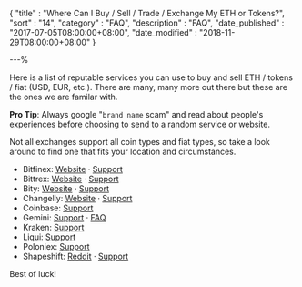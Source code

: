 {
"title"       : "Where Can I Buy / Sell / Trade / Exchange My ETH or Tokens?",
"sort"        : "14",
"category"    : "FAQ",
"description" : "FAQ",
"date_published" : "2017-07-05T08:00:00+08:00",
"date_modified"  : "2018-11-29T08:00:00+08:00"
}

---%


Here is a list of reputable services you can use to buy and sell ETH / tokens / fiat (USD, EUR, etc.). There are many, many more out there but these are the ones we are familar with.

**Pro Tip**: Always google "`brand name` scam" and read about people's experiences before choosing to send to a random service or website.

Not all exchanges support all coin types and fiat types, so take a look around to find one that fits your location and circumstances.

*   Bitfinex: [Website](https://www.bitfinex.com/) · [Support](https://www.bitfinex.com/support)
*   Bittrex: [Website](https://bittrex.com/Home/Markets) · [Support](https://bittrex.zendesk.com/hc/en-us)
*   Bity: [Website](https://bity.com/af/jshkb37v) · [Support](mailto:support@bity.com)
*   Changelly: [Website](https://changelly.com/about) · [Support](mailto:support@changelly.com)
*   Coinbase: [Support](https://support.coinbase.com/)
*   Gemini: [Support](https://gemini24.zendesk.com/hc/en-us/requests/new) · [FAQ](https://gemini24.zendesk.com/hc/en-us)
*   Kraken: [Support](https://support.kraken.com/hc/en-us)
*   Liqui: [Support](https://liqui.freshdesk.com/support/home)
*   Poloniex: [Support](https://poloniex.com/support/)
*   Shapeshift: [Reddit](https://www.reddit.com/r/shapeshiftio) · [Support](https://shapeshift.zendesk.com/hc/en-us)

Best of luck!
